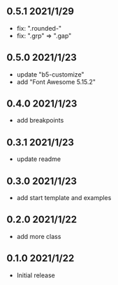 ## 0.5.1 2021/1/29

- fix: ".rounded-"
- fix: ".grp" => ".gap"

## 0.5.0 2021/1/23

- update "b5-customize"
- add "Font Awesome 5.15.2"

## 0.4.0 2021/1/23

- add breakpoints

## 0.3.1 2021/1/23

- update readme

## 0.3.0 2021/1/23

- add start template and examples

## 0.2.0 2021/1/22

- add more class

## 0.1.0 2021/1/22

- Initial release